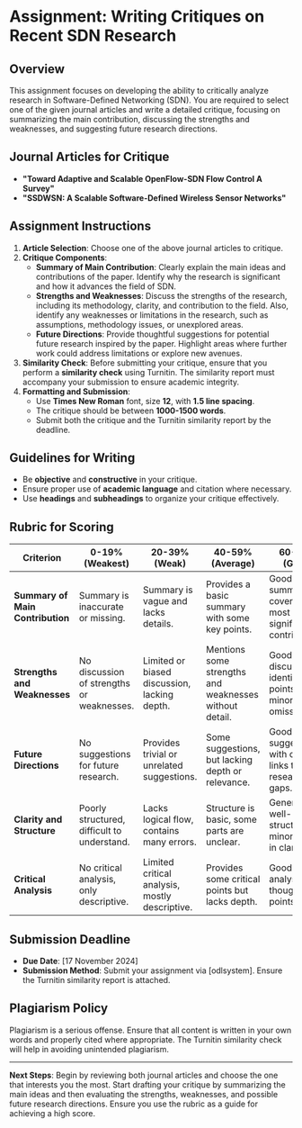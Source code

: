 # Assignment: Writing Critiques on Recent SDN Research

## Overview

This assignment focuses on developing the ability to critically analyze research in Software-Defined Networking (SDN). You are required to select one of the given journal articles and write a detailed critique, focusing on summarizing the main contribution, discussing the strengths and weaknesses, and suggesting future research directions.

## Journal Articles for Critique

- **"Toward Adaptive and Scalable OpenFlow-SDN Flow Control A Survey"**
- **"SSDWSN: A Scalable Software-Defined Wireless Sensor Networks"**

## Assignment Instructions

1. **Article Selection**: Choose one of the above journal articles to critique.
2. **Critique Components**:
   - **Summary of Main Contribution**: Clearly explain the main ideas and contributions of the paper. Identify why the research is significant and how it advances the field of SDN.
   - **Strengths and Weaknesses**: Discuss the strengths of the research, including its methodology, clarity, and contribution to the field. Also, identify any weaknesses or limitations in the research, such as assumptions, methodology issues, or unexplored areas.
   - **Future Directions**: Provide thoughtful suggestions for potential future research inspired by the paper. Highlight areas where further work could address limitations or explore new avenues.
3. **Similarity Check**: Before submitting your critique, ensure that you perform a **similarity check** using Turnitin. The similarity report must accompany your submission to ensure academic integrity.
4. **Formatting and Submission**:
   - Use **Times New Roman** font, size **12**, with **1.5 line spacing**.
   - The critique should be between **1000-1500 words**.
   - Submit both the critique and the Turnitin similarity report by the deadline.

## Guidelines for Writing
- Be **objective** and **constructive** in your critique.
- Ensure proper use of **academic language** and citation where necessary.
- Use **headings** and **subheadings** to organize your critique effectively.

## Rubric for Scoring

| Criterion                       | 0-19% (Weakest)             | 20-39% (Weak)              | 40-59% (Average)           | 60-79% (Good)              | 80-99% (Strongest)          |
|---------------------------------|-----------------------------|----------------------------|----------------------------|----------------------------|-----------------------------|
| **Summary of Main Contribution**| Summary is inaccurate or missing. | Summary is vague and lacks details. | Provides a basic summary with some key points. | Good summary covering most significant contributions. | Comprehensive summary with clear details and significance. |
| **Strengths and Weaknesses**    | No discussion of strengths or weaknesses. | Limited or biased discussion, lacking depth. | Mentions some strengths and weaknesses without detail. | Good discussion, identifies key points with minor omissions. | Thorough and balanced discussion with insightful analysis. |
| **Future Directions**           | No suggestions for future research. | Provides trivial or unrelated suggestions. | Some suggestions, but lacking depth or relevance. | Good suggestions with clear links to research gaps. | Excellent, innovative suggestions aligned with research challenges. |
| **Clarity and Structure**       | Poorly structured, difficult to understand. | Lacks logical flow, contains many errors. | Structure is basic, some parts are unclear. | Generally well-structured, minor issues in clarity. | Clear, logical structure with excellent flow and clarity. |
| **Critical Analysis**           | No critical analysis, only descriptive. | Limited critical analysis, mostly descriptive. | Provides some critical points but lacks depth. | Good critical analysis with thoughtful points. | Excellent critical analysis demonstrating deep understanding. |

## Submission Deadline
- **Due Date**: [17 November 2024]
- **Submission Method**: Submit your assignment via [odlsystem]. Ensure the Turnitin similarity report is attached.

## Plagiarism Policy
Plagiarism is a serious offense. Ensure that all content is written in your own words and properly cited where appropriate. The Turnitin similarity check will help in avoiding unintended plagiarism.

---

**Next Steps**: Begin by reviewing both journal articles and choose the one that interests you the most. Start drafting your critique by summarizing the main ideas and then evaluating the strengths, weaknesses, and possible future research directions. Ensure you use the rubric as a guide for achieving a high score.
